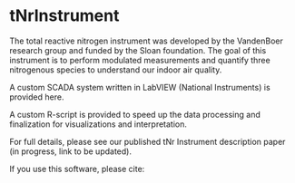 # tNrInstrument

The total reactive nitrogen instrument was developed by the VandenBoer research group and funded by the Sloan foundation. 
The goal of this instrument is to perform modulated measurements and quantify three nitrogenous species to understand our indoor air quality. 

A custom SCADA system written in LabVIEW (National Instruments) is provided here. 

A custom R-script is provided to speed up the data processing and finalization for visualizations and interpretation. 

For full details, please see our published tNr Instrument description paper (in progress, link to be updated). 

If you use this software, please cite: 
